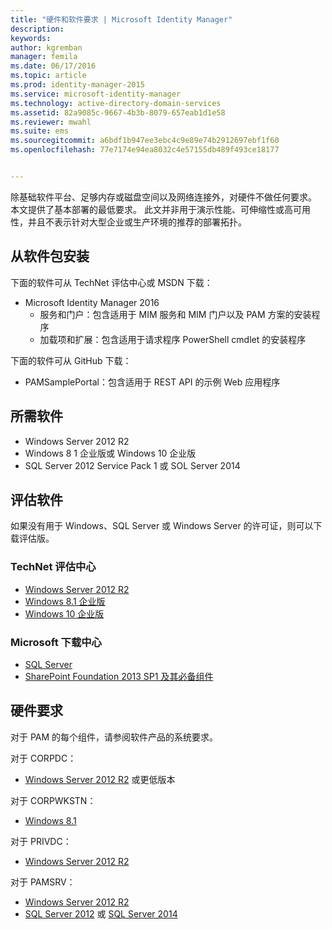 ```yaml
---
title: "硬件和软件要求 | Microsoft Identity Manager"
description: 
keywords: 
author: kgremban
manager: femila
ms.date: 06/17/2016
ms.topic: article
ms.prod: identity-manager-2015
ms.service: microsoft-identity-manager
ms.technology: active-directory-domain-services
ms.assetid: 82a9085c-9667-4b3b-8079-657eab1d1e58
ms.reviewer: mwahl
ms.suite: ems
ms.sourcegitcommit: a6bdf1b947ee3ebc4c9e89e74b2912697ebf1f60
ms.openlocfilehash: 77e7174e94ea8032c4e57155db489f493ce18177


---
```


除基础软件平台、足够内存或磁盘空间以及网络连接外，对硬件不做任何要求。 本文提供了基本部署的最低要求。 此文并非用于演示性能、可伸缩性或高可用性，并且不表示针对大型企业或生产环境的推荐的部署拓扑。

## 从软件包安装

下面的软件可从 TechNet 评估中心或 MSDN 下载：  
- Microsoft Identity Manager 2016
  - 服务和门户：包含适用于 MIM 服务和 MIM 门户以及 PAM 方案的安装程序
  - 加载项和扩展：包含适用于请求程序 PowerShell cmdlet 的安装程序

下面的软件可从 GitHub 下载：  
- PAMSamplePortal：包含适用于 REST API 的示例 Web 应用程序

## 所需软件

- Windows Server 2012 R2  
- Windows 8 1 企业版或 Windows 10 企业版  
- SQL Server 2012 Service Pack 1 或 SOL Server 2014  

## 评估软件

如果没有用于 Windows、SQL Server 或 Windows Server 的许可证，则可以下载评估版。

### TechNet 评估中心

- [Windows Server 2012 R2](https://www.microsoft.com/evalcenter/evaluate-windows-server-2012-r2)  
- [Windows 8.1 企业版](https://www.microsoft.com/evalcenter/evaluate-windows-8-1-enterprise)  
- [Windows 10 企业版](https://www.microsoft.com/evalcenter/evaluate-windows-10-enterprise)  

### Microsoft 下载中心

- [SQL Server](https://www.microsoft.com/download/details.aspx?id=29066)  
- [SharePoint Foundation 2013 SP1 及其必备组件](https://www.microsoft.com/download/details.aspx?id=42039)

## 硬件要求

对于 PAM 的每个组件，请参阅软件产品的系统要求。

对于 CORPDC：  
- [Windows Server 2012 R2](https://technet.microsoft.com/library/dn303418.aspx) 或更低版本

对于 CORPWKSTN：  
- [Windows 8.1](http://windows.microsoft.com/windows-8/system-requirements)

对于 PRIVDC：  
- [Windows Server 2012 R2](https://technet.microsoft.com/library/dn303418.aspx)

对于 PAMSRV：
- [Windows Server 2012 R2](https://technet.microsoft.com/library/dn303418.aspx)  
- [SQL Server 2012](https://msdn.microsoft.com/library/ms143506(sql.110).aspx) 或 [SQL Server 2014](https://msdn.microsoft.com/en-us/library/ms143506(v=sql.120).aspx)



<!--HONumber=Jun16_HO3-->


